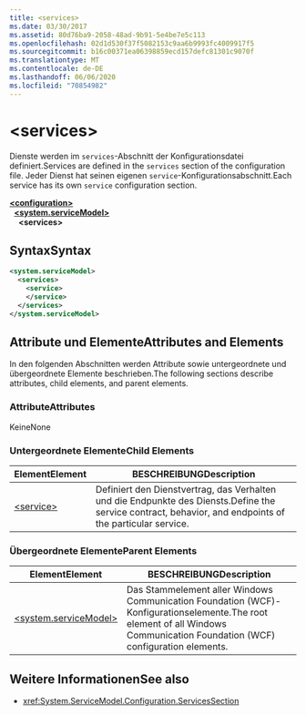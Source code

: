 ```yaml
---
title: <services>
ms.date: 03/30/2017
ms.assetid: 80d76ba9-2058-48ad-9b91-5e4be7e5c113
ms.openlocfilehash: 02d1d530f37f5082153c9aa6b9993fc4009917f5
ms.sourcegitcommit: b16c00371ea06398859ecd157defc81301c9070f
ms.translationtype: MT
ms.contentlocale: de-DE
ms.lasthandoff: 06/06/2020
ms.locfileid: "70854982"
---
```

# \<services>
<span data-ttu-id="ca804-101">Dienste werden im `services`-Abschnitt der Konfigurationsdatei definiert.</span><span class="sxs-lookup"><span data-stu-id="ca804-101">Services are defined in the `services` section of the configuration file.</span></span> <span data-ttu-id="ca804-102">Jeder Dienst hat seinen eigenen `service`-Konfigurationsabschnitt.</span><span class="sxs-lookup"><span data-stu-id="ca804-102">Each service has its own `service` configuration section.</span></span>  
  
[**\<configuration>**](../configuration-element.md)\
&nbsp;&nbsp;[**\<system.serviceModel>**](system-servicemodel.md)\
&nbsp;&nbsp;&nbsp;&nbsp;**\<services>**  
  
## <a name="syntax"></a><span data-ttu-id="ca804-103">Syntax</span><span class="sxs-lookup"><span data-stu-id="ca804-103">Syntax</span></span>  
  
```xml  
<system.serviceModel>
  <services>
    <service>
    </service>
  </services>
</system.serviceModel>
```  
  
## <a name="attributes-and-elements"></a><span data-ttu-id="ca804-104">Attribute und Elemente</span><span class="sxs-lookup"><span data-stu-id="ca804-104">Attributes and Elements</span></span>  
 <span data-ttu-id="ca804-105">In den folgenden Abschnitten werden Attribute sowie untergeordnete und übergeordnete Elemente beschrieben.</span><span class="sxs-lookup"><span data-stu-id="ca804-105">The following sections describe attributes, child elements, and parent elements.</span></span>  
  
### <a name="attributes"></a><span data-ttu-id="ca804-106">Attribute</span><span class="sxs-lookup"><span data-stu-id="ca804-106">Attributes</span></span>  
 <span data-ttu-id="ca804-107">Keine</span><span class="sxs-lookup"><span data-stu-id="ca804-107">None</span></span>  
  
### <a name="child-elements"></a><span data-ttu-id="ca804-108">Untergeordnete Elemente</span><span class="sxs-lookup"><span data-stu-id="ca804-108">Child Elements</span></span>  
  
|<span data-ttu-id="ca804-109">Element</span><span class="sxs-lookup"><span data-stu-id="ca804-109">Element</span></span>|<span data-ttu-id="ca804-110">BESCHREIBUNG</span><span class="sxs-lookup"><span data-stu-id="ca804-110">Description</span></span>|  
|-------------|-----------------|  
|[\<service>](service.md)|<span data-ttu-id="ca804-111">Definiert den Dienstvertrag, das Verhalten und die Endpunkte des Diensts.</span><span class="sxs-lookup"><span data-stu-id="ca804-111">Define the service contract, behavior, and endpoints of the particular service.</span></span>|  
  
### <a name="parent-elements"></a><span data-ttu-id="ca804-112">Übergeordnete Elemente</span><span class="sxs-lookup"><span data-stu-id="ca804-112">Parent Elements</span></span>  
  
|<span data-ttu-id="ca804-113">Element</span><span class="sxs-lookup"><span data-stu-id="ca804-113">Element</span></span>|<span data-ttu-id="ca804-114">BESCHREIBUNG</span><span class="sxs-lookup"><span data-stu-id="ca804-114">Description</span></span>|  
|-------------|-----------------|  
|[\<system.serviceModel>](system-servicemodel.md)|<span data-ttu-id="ca804-115">Das Stammelement aller Windows Communication Foundation (WCF)-Konfigurationselemente.</span><span class="sxs-lookup"><span data-stu-id="ca804-115">The root element of all Windows Communication Foundation (WCF) configuration elements.</span></span>|  
  
## <a name="see-also"></a><span data-ttu-id="ca804-116">Weitere Informationen</span><span class="sxs-lookup"><span data-stu-id="ca804-116">See also</span></span>

- <xref:System.ServiceModel.Configuration.ServicesSection>
